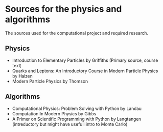 # Sources for the physics and algorithms #
The sources used for the computational project and required research.

## Physics ##
- Introduction to Elementary Particles by Griffiths (Primary source, course text)
- Quarks and Leptons: An Introductory Course in Modern Particle Physics by Halzen
- Modern Particle Physics by Thomson

## Algorithms ##
- Computational Physics: Problem Solving with Python by Landau
- Computation In Modern Physics by Gibbs
- A Primer on Scientific Programming with Python by Langtangen (intreductory but might have usefull intro to Monte Carlo)

